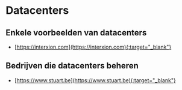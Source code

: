 # Datacenters

## Enkele voorbeelden van datacenters

* [https://interxion.com](https://interxion.com){:target="_blank"}

## Bedrijven die datacenters beheren

* [https://www.stuart.be](https://www.stuart.be){:target="_blank"}
